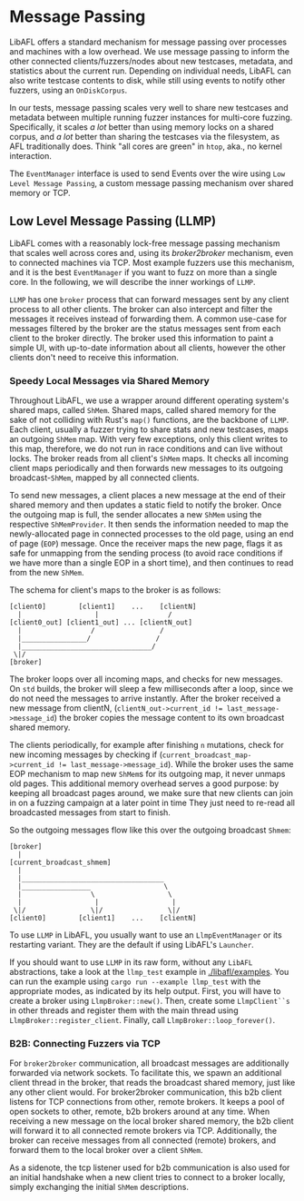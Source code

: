 # Message Passing

LibAFL offers a standard mechanism for message passing over processes and machines with a low overhead.
We use message passing to inform the other connected clients/fuzzers/nodes about new testcases, metadata, and statistics about the current run.
Depending on individual needs, LibAFL can also write testcase contents to disk, while still using events to notify other fuzzers, using an `OnDiskCorpus`.

In our tests, message passing scales very well to share new testcases and metadata between multiple running fuzzer instances for multi-core fuzzing.
Specifically, it scales _a lot_ better than using memory locks on a shared corpus, and _a lot_ better than sharing the testcases via the filesystem, as AFL traditionally does.
Think "all cores are green" in `htop`, aka., no kernel interaction.

The `EventManager` interface is used to send Events over the wire using `Low Level Message Passing`, a custom message passing mechanism over shared memory or TCP.

## Low Level Message Passing (LLMP)

LibAFL comes with a reasonably lock-free message passing mechanism that scales well across cores and, using its *broker2broker* mechanism, even to connected machines via TCP.
Most example fuzzers use this mechanism, and it is the best `EventManager` if you want to fuzz on more than a single core.
In the following, we will describe the inner workings of `LLMP`.

`LLMP` has one `broker` process that can forward messages sent by any client process to all other clients.
The broker can also intercept and filter the messages it receives instead of forwarding them.
A common use-case for messages filtered by the broker are the status messages sent from each client to the broker directly.
The broker used this information to paint a simple UI, with up-to-date information about all clients, however the other clients don't need to receive this information.

### Speedy Local Messages via Shared Memory

Throughout LibAFL, we use a wrapper around different operating system's shared maps, called `ShMem`.
Shared maps, called shared memory for the sake of not colliding with Rust's `map()` functions, are the backbone of `LLMP`.
Each client, usually a fuzzer trying to share stats and new testcases, maps an outgoing `ShMem` map.
With very few exceptions, only this client writes to this map, therefore, we do not run in race conditions and can live without locks.
The broker reads from all client's `ShMem` maps.
It checks all incoming client maps periodically and then forwards new messages to its outgoing broadcast-`ShMem`, mapped by all connected clients.

To send new messages, a client places a new message at the end of their shared memory and then updates a static field to notify the broker.
Once the outgoing map is full, the sender allocates a new `ShMem` using the respective `ShMemProvider`.
It then sends the information needed to map the newly-allocated page in connected processes to the old page, using an end of page (`EOP`) message.
Once the receiver maps the new page, flags it as safe for unmapping from the sending process (to avoid race conditions if we have more than a single EOP in a short time), and then continues to read from the new `ShMem`.

The schema for client's maps to the broker is as follows:

```text
[client0]        [client1]    ...    [clientN]
  |                  |                 /
[client0_out] [client1_out] ... [clientN_out]
  |                 /                /
  |________________/                /
  |________________________________/
 \|/
[broker]
```

The broker loops over all incoming maps, and checks for new messages.
On `std` builds, the broker will sleep a few milliseconds after a loop, since we do not need the messages to arrive instantly.
After the broker received a new message from clientN, (`clientN_out->current_id != last_message->message_id`) the broker copies the message content to its own broadcast shared memory.

The clients periodically, for example after finishing `n` mutations, check for new incoming messages by checking if (`current_broadcast_map->current_id != last_message->message_id`).
While the broker uses the same EOP mechanism to map new `ShMem`s for its outgoing map, it never unmaps old pages.
This additional memory overhead serves a good purpose: by keeping all broadcast pages around, we make sure that new clients can join in on a fuzzing campaign at a later point in time
They just need to re-read all broadcasted messages from start to finish.

So the outgoing messages flow like this over the outgoing broadcast `Shmem`:

```text
[broker]
  |
[current_broadcast_shmem]
  |
  |___________________________________
  |_________________                  \
  |                 \                  \
  |                  |                  |
 \|/                \|/                \|/
[client0]        [client1]    ...    [clientN]
```

To use `LLMP` in LibAFL, you usually want to use an `LlmpEventManager` or its restarting variant.
They are the default if using LibAFL's `Launcher`.

If you should want to use `LLMP` in its raw form, without any `LibAFL` abstractions, take a look at the `llmp_test` example in [./libafl/examples](https://github.com/AFLplusplus/LibAFL/blob/main/libafl/examples/llmp_test/main.rs).
You can run the example using `cargo run --example llmp_test` with the appropriate modes, as indicated by its help output.
First, you will have to create a broker using `LlmpBroker::new()`.
Then, create some `LlmpClient``s` in other threads and register them with the main thread using `LlmpBroker::register_client`.
Finally, call `LlmpBroker::loop_forever()`.

### B2B: Connecting Fuzzers via TCP

For `broker2broker` communication, all broadcast messages are additionally forwarded via network sockets.
To facilitate this, we spawn an additional client thread in the broker, that reads the broadcast shared memory, just like any other client would.
For broker2broker communication, this b2b client listens for TCP connections from other, remote brokers.
It keeps a pool of open sockets to other, remote, b2b brokers around at any time.
When receiving a new message on the local broker shared memory, the b2b client will forward it to all connected remote brokers via TCP.
Additionally, the broker can receive messages from all connected (remote) brokers, and forward them to the local broker over a client `ShMem`.

As a sidenote, the tcp listener used for b2b communication is also used for an initial handshake when a new client tries to connect to a broker locally, simply exchanging the initial `ShMem` descriptions.

